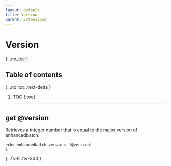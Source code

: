 ```yaml
---
layout: default
title: Version
parent: Extensions
---
```


# Version
{: .no_toc }

## Table of contents
{: .no_toc .text-delta }

1. TOC
{:toc}

---

## get @version

Retrieves a integer number that is equal to the major version of enhancedbatch.

```
echo enhancedbatch version: !@version!
1
```

{: .fs-6 .fw-300 }
